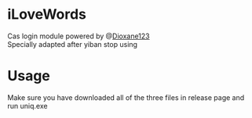 # iLoveWords
Cas login module powered by @[Dioxane123](https://github.com/Dioxane123/iLoveWord)   
Specially adapted after yiban stop using
# Usage
Make sure you have downloaded all of the three files in release page and run uniq.exe

